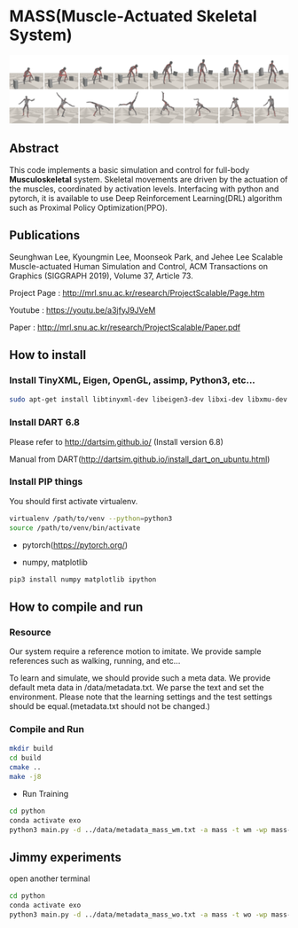 # MASS(Muscle-Actuated Skeletal System)

![Teaser](png/Teaser.png)
## Abstract

This code implements a basic simulation and control for full-body **Musculoskeletal** system. Skeletal movements are driven by the actuation of the muscles, coordinated by activation levels. Interfacing with python and pytorch, it is available to use Deep Reinforcement Learning(DRL) algorithm such as Proximal Policy Optimization(PPO).

## Publications

Seunghwan Lee, Kyoungmin Lee, Moonseok Park, and Jehee Lee 
Scalable Muscle-actuated Human Simulation and Control, 
ACM Transactions on Graphics (SIGGRAPH 2019), Volume 37, Article 73. 

Project Page : http://mrl.snu.ac.kr/research/ProjectScalable/Page.htm

Youtube : https://youtu.be/a3jfyJ9JVeM

Paper : http://mrl.snu.ac.kr/research/ProjectScalable/Paper.pdf

## How to install

### Install TinyXML, Eigen, OpenGL, assimp, Python3, etc...

```bash
sudo apt-get install libtinyxml-dev libeigen3-dev libxi-dev libxmu-dev freeglut3-dev libassimp-dev libpython3-dev python3-tk python3-numpy virtualenv ipython3 cmake-curses-gui libbullet-dev pybind11-dev
```

### Install DART 6.8

Please refer to http://dartsim.github.io/ (Install version 6.8)

Manual from DART(http://dartsim.github.io/install_dart_on_ubuntu.html)


### Install PIP things

You should first activate virtualenv.
```bash
virtualenv /path/to/venv --python=python3
source /path/to/venv/bin/activate
```
- pytorch(https://pytorch.org/)

- numpy, matplotlib

```bash
pip3 install numpy matplotlib ipython
```

## How to compile and run

### Resource

Our system require a reference motion to imitate. We provide sample references such as walking, running, and etc... 

To learn and simulate, we should provide such a meta data. We provide default meta data in /data/metadata.txt. We parse the text and set the environment. Please note that the learning settings and the test settings should be equal.(metadata.txt should not be changed.)


### Compile and Run

```bash
mkdir build
cd build
cmake .. 
make -j8
```

- Run Training
```bash
cd python
conda activate exo 
python3 main.py -d ../data/metadata_mass_wm.txt -a mass -t wm -wp mass-with-muscle
```

## Jimmy experiments 
open another terminal 
```bash
cd python
conda activate exo 
python3 main.py -d ../data/metadata_mass_wo.txt -a mass -t wo -wp mass-with-muscle -wn mass-without-muscle -ws secondrun
```
```